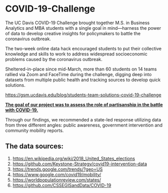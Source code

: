 # COVID-19-Challenge

The UC Davis COVID-19 Challenge brought together M.S. in Business Analytics and MBA students with a single goal in mind—harness the power of data to develop creative insights for policymakers to battle the coronavirus outbreak.

The two-week online data hack encouraged students to put their collective knowledge and skills to work to address widespread socioeconomic problems caused by the coronavirus outbreak.

Sheltered-in-place since mid-March, more than 60 students on 14 teams rallied via Zoom and FaceTime during the challenge, digging deep into datasets from multiple public health and tracking sources to develop quick solutions.

https://gsm.ucdavis.edu/blog/students-team-solutions-covid-19-challenge

<b><u>The goal of our project was to assess the role of partisanship in the battle with COVID-19.</u></b>

Through our findings, we recommended a state-led response utilizing data from three different angles: public awareness, government intervention and community mobility reports.

## The data sources:
1. https://en.wikipedia.org/wiki/2018_United_States_elections
2. https://github.com/Keystone-Strategy/covid19-intervention-data
3. https://trends.google.com/trends/?geo=US
4. https://www.google.com/covid19/mobility/
5. https://worldpopulationreview.com/states/
6. https://github.com/CSSEGISandData/COVID-19
